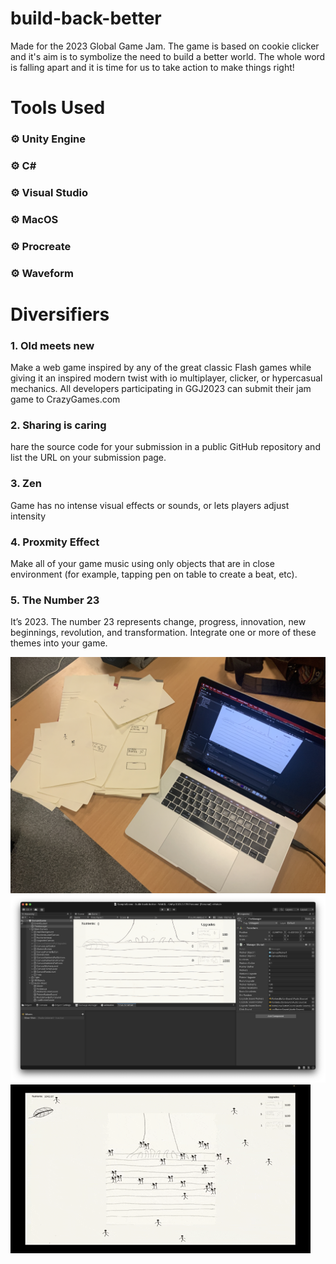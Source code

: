 # build-back-better
Made for the 2023 Global Game Jam. The game is based on cookie clicker and it's aim is to symbolize the need to build a better world. The whole word is falling apart and it is time for us to take action to make things right!

# Tools Used 

### ⚙️ Unity Engine 
### ⚙️ C# 
### ⚙️ Visual Studio 
### ⚙️ MacOS 
### ⚙️ Procreate 
### ⚙️ Waveform 

# Diversifiers #

### 1. Old meets new

Make a web game inspired by any of the great classic Flash games while giving it an inspired modern twist with io multiplayer, clicker, or hypercasual mechanics. All developers participating in GGJ2023 can submit their jam game to CrazyGames.com

### 2. Sharing is caring

hare the source code for your submission in a public GitHub repository and list the URL on your submission page.

### 3. Zen

Game has no intense visual effects or sounds, or lets players adjust intensity

### 4. Proxmity Effect

 Make all of your game music using only objects that are in close environment (for example, tapping pen on table to create a beat, etc).
 
 ### 5. The Number 23 
 
 It’s 2023. The number 23 represents change, progress, innovation, new beginnings, revolution, and transformation. Integrate one or more of these themes into your game.
 
 ![Hand-drawn-Material](/Game-Pictures/IMG_0986.JPG "Hand-Drawn graphics for the game")
 ![Game Screenshot in unity Engine](/Game-Pictures/hvBV3a.png "Made in Unity Engine")
 ![Gameplay GIF](/Game-Pictures/BBB-2.gif "Gameplay")
